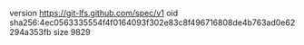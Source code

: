 version https://git-lfs.github.com/spec/v1
oid sha256:4ec0563335554f4f0164093f302e83c8f496716808de4b763ad0e62294a353fb
size 9829
